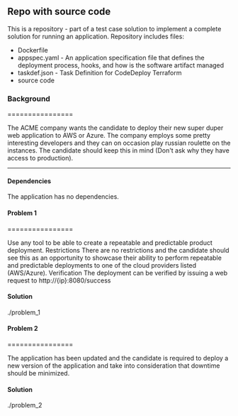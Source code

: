 ## Repo with source code
This is a repository - part of a test case solution to implement a complete solution for running an application.
Repository includes files:
- Dockerfile
- appspec.yaml - An application specification file that defines the deployment process, hooks, and how is the software artifact managed
- taskdef.json - Task Definition for CodeDeploy Terraform
- source code


### Background
================

The ACME company wants the candidate to deploy their new super duper web application to AWS
or Azure. The company employs some pretty interesting developers and they can on occasion play
russian roulette on the instances. The candidate should keep this in mind (Don't ask why they have
access to production).
____

#### Dependencies
The application has no dependencies.

#### Problem 1
================

Use any tool to be able to create a repeatable and predictable product deployment.
Restrictions
There are no restrictions and the candidate should see this as an opportunity to showcase their
ability to perform repeatable and predictable deployments to one of the cloud providers listed
(AWS/Azure).
Verification
The deployment can be verified by issuing a web request to http://{ip}:8080/success

#### Solution
./problem_1

#### Problem 2
================

The application has been updated and the candidate is required to deploy a new version of the
application and take into consideration that downtime should be minimized.

#### Solution
./problem_2
